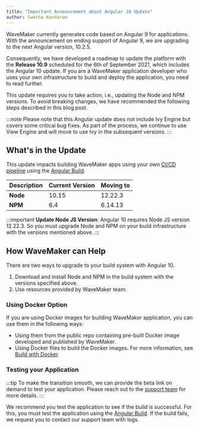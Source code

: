 ```yaml
---
title: "Important Announcement about Angular 10 Update"
author: Swetha Kundaram
---
```


WaveMaker currently generates code based on Angular 9 for applications. With the announcement on ending support of Angular 9, we are upgrading to the next Angular version, 10.2.5. 

Consequently, we have developed a roadmap to update the platform with the **Release 10.9** scheduled for the 6th of September 2021, which includes the Angular 10 update. If you are a WaveMaker application developer who uses your own infrastructure to build and deploy the application, you need to read further.

This update requires you to take action, i.e., updating the Node and NPM versions. To avoid breaking changes, we have recommended the following steps described in this blog post. 

<!--truncate-->

:::note
Please note that this Angular update does not include Ivy Engine but covers some critical bug fixes. As part of the process, we continue to use View Engine and will move to use Ivy in the subsequent versions.
:::

## What's in the Update

This update impacts building WaveMaker apps using your own [CI/CD pipeline](/learn/app-development/deployment/deployment-overview) using the [Angular Build](/learn/app-development/deployment/build-options#angular-build). 

|Description| Current Version | Moving to|
|---|---|---|
|**Node** | 10.15 | 12.22.3 |
| **NPM**| 6.4 | 6.14.13 |

:::important
**Update Node JS Version**: Angular 10 requires Node JS version 12.22.3. So you must upgrade Node and NPM on your build infrastructure with the versions mentioned above.
:::

## How WaveMaker can Help

There are two ways to upgrade to your build system with Angular 10.

1. Download and install Node and NPM in the build system with the versions specified above.
2. Use resources provided by WaveMaker team.

### Using Docker Option

If you are using Docker images for building WaveMaker application, you can use them in the following ways:

- Using them from the public repo containing pre-built Docker image developed and published by WaveMaker.
- Using Docker files to build the Docker images. For more information, see [Build with Docker](/learn/app-development/deployment/build-with-docker). 

### Testing your Application

:::tip
To make the transition smooth, we can provide the beta link on demand to test your application. Please reach out to the [support team](mailto:support@wavemaker.com) for more details. 
:::

We recommend you test the application to see if the build is successful. For this, you must test the application using the [Angular Build](/learn/app-development/deployment/build-options#angular-build). If the build fails, we request you to contact our support team with logs. 
